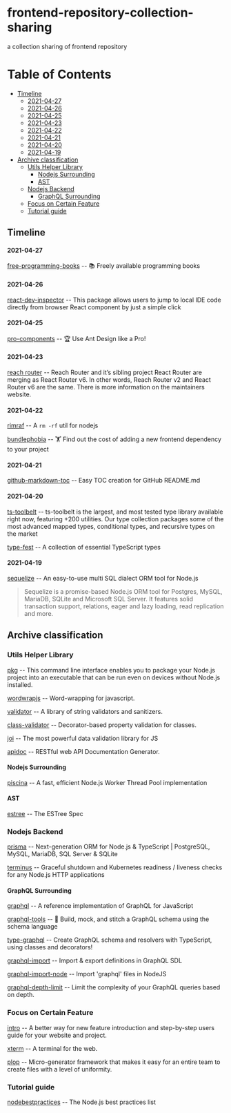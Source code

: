 # frontend-repository-collection-sharing
a collection sharing of frontend repository

Table of Contents
=================

- [Timeline](#timeline)
    + [2021-04-27](#2021-04-27)
    + [2021-04-26](#2021-04-26)
    + [2021-04-25](#2021-04-25)
    + [2021-04-23](#2021-04-23)
    + [2021-04-22](#2021-04-22)
    + [2021-04-21](#2021-04-21)
    + [2021-04-20](#2021-04-20)
    + [2021-04-19](#2021-04-19)
- [Archive classification](#archive-classification)
  * [Utils Helper Library](#utils-helper-library)
    + [Nodejs Surrounding](#nodejs-surrounding)
    + [AST](#ast)
  * [Nodejs Backend](#nodejs-backend)
    + [GraphQL Surrounding](#graphql-surrounding)
  * [Focus on Certain Feature](#focus-on-certain-feature)
  * [Tutorial guide](#tutorial-guide)


## Timeline

#### 2021-04-27
[free-programming-books](https://github.com/EbookFoundation/free-programming-books) -- 📚 Freely available programming books
#### 2021-04-26
[react-dev-inspector](https://github.com/zthxxx/react-dev-inspector) -- This package allows users to jump to local IDE code directly from browser React component by just a simple click

#### 2021-04-25
[pro-components](https://github.com/ant-design/pro-components) -- 🏆 Use Ant Design like a Pro!

#### 2021-04-23
[reach router](https://github.com/reach/router) -- Reach Router and it’s sibling project React Router are merging as React Router v6. In other words, Reach Router v2 and React Router v6 are the same. There is more information on the maintainers website.

#### 2021-04-22
[rimraf](https://github.com/isaacs/rimraf) -- A `rm -rf` util for nodejs

[bundlephobia](https://github.com/pastelsky/bundlephobia) -- 🏋️ Find out the cost of adding a new frontend dependency to your project

#### 2021-04-21
[github-markdown-toc](https://github.com/ekalinin/github-markdown-toc) -- Easy TOC creation for GitHub README.md

#### 2021-04-20
[ts-toolbelt](https://github.com/millsp/ts-toolbelt) -- ts-toolbelt is the largest, and most tested type library available right now, featuring +200 utilities. Our type collection packages some of the most advanced mapped types, conditional types, and recursive types on the market

[type-fest](https://github.com/sindresorhus/type-fest) -- A collection of essential TypeScript types

#### 2021-04-19
[sequelize](https://github.com/sequelize/sequelize) -- An easy-to-use multi SQL dialect ORM tool for Node.js

> Sequelize is a promise-based Node.js ORM tool for Postgres, MySQL, MariaDB, SQLite and Microsoft SQL Server. It features solid transaction support, relations, eager and lazy loading, read replication and more.

## Archive classification

### Utils Helper Library
[pkg](https://github.com/vercel/pkg) -- This command line interface enables you to package your Node.js project into an executable that can be run even on devices without Node.js installed.

[wordwrapjs](https://github.com/75lb/wordwrapjs) -- Word-wrapping for javascript.

[validator](https://github.com/validatorjs/validator.js) -- A library of string validators and sanitizers.

[class-validator](https://github.com/typestack/class-validator) -- Decorator-based property validation for classes.

[joi](https://github.com/sideway/joi) -- The most powerful data validation library for JS

[apidoc](https://github.com/apidoc/apidoc) -- RESTful web API Documentation Generator.


#### Nodejs Surrounding
[piscina](https://github.com/piscinajs/piscina) -- A fast, efficient Node.js Worker Thread Pool implementation

#### AST
[estree](https://github.com/estree/estree) -- The ESTree Spec

### Nodejs Backend
[prisma](https://github.com/prisma/prisma) -- Next-generation ORM for Node.js & TypeScript | PostgreSQL, MySQL, MariaDB, SQL Server & SQLite

[terminus](https://github.com/godaddy/terminus) -- Graceful shutdown and Kubernetes readiness / liveness checks for any Node.js HTTP applications

#### GraphQL Surrounding
[graphql](https://github.com/graphql/graphql-js) -- A reference implementation of GraphQL for JavaScript

[graphql-tools](https://github.com/ardatan/graphql-tools) -- 🔧 Build, mock, and stitch a GraphQL schema using the schema language

[type-graphql](https://github.com/MichalLytek/type-graphql) -- Create GraphQL schema and resolvers with TypeScript, using classes and decorators!

[graphql-import](https://github.com/ardatan/graphql-import) -- Import & export definitions in GraphQL SDL

[graphql-import-node](https://github.com/ardatan/graphql-import-node) -- Import 'graphql' files in NodeJS

[graphql-depth-limit](https://github.com/stems/graphql-depth-limit) -- Limit the complexity of your GraphQL queries based on depth.


### Focus on Certain Feature
[intro](https://github.com/usablica/intro.js) -- A better way for new feature introduction and step-by-step users guide for your website and project.

[xterm](https://github.com/xtermjs/xterm.js) -- A terminal for the web.

[plop](https://github.com/plopjs/plop) -- Micro-generator framework that makes it easy for an entire team to create files with a level of uniformity.

### Tutorial guide
[nodebestpractices](https://github.com/goldbergyoni/nodebestpractices) -- The Node.js best practices list
